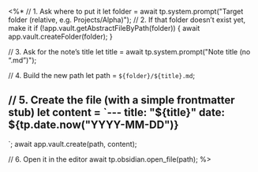 <%* 
// 1. Ask where to put it
let folder = await tp.system.prompt("Target folder (relative, e.g. Projects/Alpha)");
// 2. If that folder doesn’t exist yet, make it
if (!app.vault.getAbstractFileByPath(folder)) {
  await app.vault.createFolder(folder);
}

// 3. Ask for the note’s title
let title = await tp.system.prompt("Note title (no “.md”)");

// 4. Build the new path
let path = `${folder}/${title}.md`;

// 5. Create the file (with a simple frontmatter stub)
let content = `---
title: "${title}"
date: ${tp.date.now("YYYY-MM-DD")}
---
`;
await app.vault.create(path, content);

// 6. Open it in the editor
await tp.obsidian.open_file(path);
%>